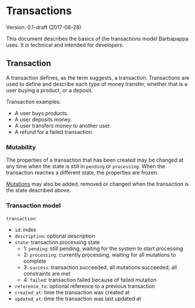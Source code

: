 # Transactions
Version: 0.1-draft (2017-08-28)

This document describes the basics of the transactions model Barbapappa uses.
It is technical and intended for developers.

## Transaction
A transaction defines, as the term suggests, a transaction.
Transactions are used to define and describe each type of money transfer,
whether that is a user buying a product, or a deposit.

Transaction examples:  
- A user buys products.
- A user deposits money.
- A user transfers money to another user.
- A refund for a failed transaction.

### Mutability
The properties of a transaction that has been created may be changed at any time when the state is still in `pending` or `processing`.
When the transaction reaches a different state, the properties are frozen.

[Mutations](#mutation) may also be added, removed or changed when the transaction is the state described above.

### Transaction model
`transaction`:
- `id`: index
- `description`: optional description
- `state`: transaction processing state
    - 1: `pending`: still pending, waiting for the system to start processing
    - 2: `processing`: currently processing, waiting for all mutations to complete
    - 3: `success`: transaction succeeded, all mutations succeeded, all constraints are met
    - 4: `failed`: transaction failed because of failed mutation
- `reference_to`: optional reference to a previous transaction
- `created_at`: time the transaction was created at
- `updated_at`: time the transaction was last updated at

